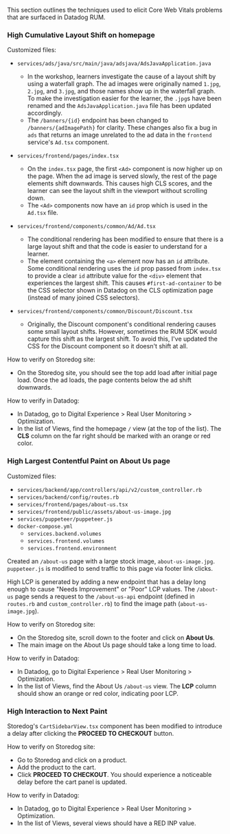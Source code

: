 
This section outlines the techniques used to elicit Core Web Vitals problems that are surfaced in Datadog RUM.

### High Cumulative Layout Shift on homepage

Customized files:

- `services/ads/java/src/main/java/adsjava/AdsJavaApplication.java`

  - In the workshop, learners investigate the cause of a layout shift by using a waterfall graph. The ad images were originally named `1.jpg`, `2.jpg`, and `3.jpg`, and those names show up in the waterfall graph. To make the investigation easier for the learner, the `.jpg`s have been renamed and the `AdsJavaApplication.java` file has been updated accordingly.
  - The `/banners/{id}` endpoint has been changed to `/banners/{adImagePath}` for clarity. These changes also fix a bug in `ads` that returns an image unrelated to the ad data in the `frontend` service's `Ad.tsx` component.

- `services/frontend/pages/index.tsx`

  - On the `index.tsx` page, the first `<Ad>` component is now higher up on the page. When the ad image is served slowly, the rest of the page elements shift downwards. This causes high CLS scores, and the learner can see the layout shift in the viewport without scrolling down.
  - The `<Ad>` components now have an `id` prop which is used in the `Ad.tsx` file.

- `services/frontend/components/common/Ad/Ad.tsx`

  - The conditional rendering has been modified to ensure that there is a large layout shift and that the code is easier to understand for a learner.
  - The element containing the `<a>` element now has an `id` attribute. Some conditional rendering uses the `id` prop passed from `index.tsx` to provide a clear `id` attribute value for the `<div>` element that experiences the largest shift. This causes `#first-ad-container` to be the CSS selector shown in Datadog on the CLS optimization page (instead of many joined CSS selectors).

- `services/frontend/components/common/Discount/Discount.tsx`

  - Originally, the Discount component's conditional rendering causes some small layout shifts. However, sometimes the RUM SDK would capture this shift as the largest shift. To avoid this, I've updated the CSS for the Discount component so it doesn't shift at all.

How to verify on Storedog site:

- On the Storedog site, you should see the top add load after initial page load. Once the ad loads, the page contents below the ad shift downwards.

How to verify in Datadog:

- In Datadog, go to Digital Experience > Real User Monitoring > Optimization.
- In the list of Views, find the homepage `/` view (at the top of the list). The **CLS** column on the far right should be marked with an orange or red color.

### High Largest Contentful Paint on About Us page

Customized files:

- `services/backend/app/controllers/api/v2/custom_controller.rb`
- `services/backend/config/routes.rb`
- `services/frontend/pages/about-us.tsx`
- `services/frontend/public/assets/about-us-image.jpg`
- `services/puppeteer/puppeteer.js`
- `docker-compose.yml`
  - `services.backend.volumes`
  - `services.frontend.volumes`
  - `services.frontend.environment`

Created an `/about-us` page with a large stock image, `about-us-image.jpg`. `puppeteer.js` is modified to send traffic to this page via footer link clicks.

High LCP is generated by adding a new endpoint that has a delay long enough to cause "Needs Improvement" or "Poor" LCP values. The `/about-us` page sends a request to the `/about-us-api` endpoint (defined in `routes.rb` and `custom_controller.rb`) to find the image path (`about-us-image.jpg`).

How to verify on Storedog site:

- On the Storedog site, scroll down to the footer and click on **About Us**.
- The main image on the About Us page should take a long time to load.

How to verify in Datadog:

- In Datadog, go to Digital Experience > Real User Monitoring > Optimization.
- In the list of Views, find the About Us `/about-us` view. The **LCP** column should show an orange or red color, indicating poor LCP.

### High Interaction to Next Paint

Storedog's `CartSidebarView.tsx` component has been modified to introduce a delay after clicking the **PROCEED TO CHECKOUT** button.

How to verify on Storedog site:

- Go to Storedog and click on a product.
- Add the product to the cart.
- Click **PROCEED TO CHECKOUT**. You should experience a noticeable delay before the cart panel is updated.

How to verify in Datadog:

- In Datadog, go to Digital Experience > Real User Monitoring > Optimization.
- In the list of Views, several views should have a RED INP value.

